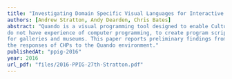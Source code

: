 ```yaml
---
title: "Investigating Domain Specific Visual Languages for Interactive Exhibitions"
authors: [Andrew Stratton, Andy Dearden, Chris Bates]
abstract: "Quando is a visual programming tool designed to enable Cultural Heritage Practitioners (CHPs), who
do not have experience of computer programming, to create program scripts for interactive exhibits
for galleries and museums. This paper reports preliminary findings from a qualitative investigation of
the responses of CHPs to the Quando environment."
publishedAt: "ppig-2016"
year: 2016
url_pdf: "files/2016-PPIG-27th-Stratton.pdf"
---
```


